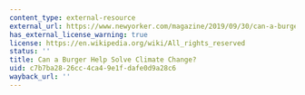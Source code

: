 ```yaml
---
content_type: external-resource
external_url: https://www.newyorker.com/magazine/2019/09/30/can-a-burger-help-solve-climate-change
has_external_license_warning: true
license: https://en.wikipedia.org/wiki/All_rights_reserved
status: ''
title: Can a Burger Help Solve Climate Change?
uid: c7b7ba28-26cc-4ca4-9e1f-dafe0d9a28c6
wayback_url: ''
---
```

